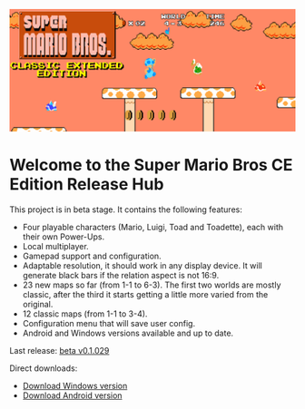 ![alt text](ReadmeImage.png)

# Welcome to the Super Mario Bros CE Edition Release Hub

This project is in beta stage. It contains the following features:

- Four playable characters (Mario, Luigi, Toad and Toadette), each with their own Power-Ups.
- Local multiplayer.
- Gamepad support and configuration.
- Adaptable resolution, it should work in any display device. It will generate black bars if the relation aspect is not 16:9.
- 23 new maps so far (from 1-1 to 6-3). The first two worlds are mostly classic, after the third it starts getting a little more varied from the original.
- 12 classic maps (from 1-1 to 3-4).
- Configuration menu that will save user config.
- Android and Windows versions available and up to date.

Last release: [beta v0.1.029](https://github.com/DlukKnight/Super-Mario-Bros-CE-Edition---Public-Releases/releases/tag/v0.1.029-beta)

Direct downloads:
- [Download Windows version](https://github.com/DlukKnight/Super-Mario-Bros-CE-Edition---Public-Releases/releases/download/v0.1.029-beta/Super.Mario.Bros.CE.Edition.Beta.-.Windows.zip)
- [Download Android version](https://github.com/DlukKnight/Super-Mario-Bros-CE-Edition---Public-Releases/releases/download/v0.1.029-beta/Super_Mario_Bros_CE_Edition.Main.apk)
